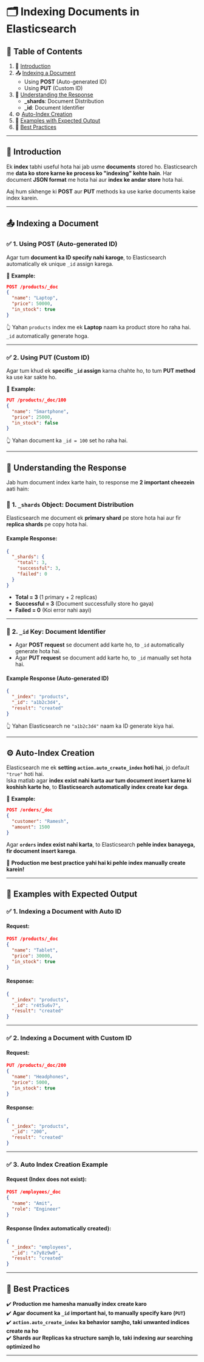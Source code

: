 # 🗂️ Indexing Documents in Elasticsearch  

## 📌 **Table of Contents**  

1. 🔹 [Introduction](#introduction)  
2. 📤 [Indexing a Document](#indexing-a-document)  
   - Using **POST** (Auto-generated ID)  
   - Using **PUT** (Custom ID)  
3. 🔄 [Understanding the Response](#understanding-the-response)  
   - **_shards**: Document Distribution  
   - **_id**: Document Identifier  
4. ⚙️ [Auto-Index Creation](#auto-index-creation)  
5. 📝 [Examples with Expected Output](#examples-with-expected-output)  
6. 🎯 [Best Practices](#best-practices)  

---  

## 🔹 **Introduction**  
Ek **index** tabhi useful hota hai jab usme **documents** stored ho. Elasticsearch me **data ko store karne ke process ko "indexing" kehte hain**. Har document **JSON format** me hota hai aur **index ke andar store** hota hai.  

Aaj hum sikhenge ki **POST** aur **PUT** methods ka use karke documents kaise index karein.  

---  

## 📤 **Indexing a Document**  

### ✅ **1. Using POST (Auto-generated ID)**  
Agar tum **document ka ID specify nahi karoge**, to Elasticsearch automatically ek unique `_id` assign karega.  

🔹 **Example:**  
```json
POST /products/_doc
{
  "name": "Laptop",
  "price": 50000,
  "in_stock": true
}
```
👆 Yahan `products` index me ek **Laptop** naam ka product store ho raha hai. `_id` automatically generate hoga.  

---

### ✅ **2. Using PUT (Custom ID)**  
Agar tum khud ek **specific `_id` assign** karna chahte ho, to tum **PUT method** ka use kar sakte ho.  

🔹 **Example:**  
```json
PUT /products/_doc/100
{
  "name": "Smartphone",
  "price": 25000,
  "in_stock": false
}
```
👆 Yahan document ka `_id = 100` set ho raha hai.  

---

## 🔄 **Understanding the Response**  

Jab hum document index karte hain, to response me **2 important cheezein** aati hain:  

### 🔹 **1. `_shards` Object: Document Distribution**  
Elasticsearch me document ek **primary shard** pe store hota hai aur fir **replica shards** pe copy hota hai.  

#### **Example Response:**  
```json
{
  "_shards": {
    "total": 3,
    "successful": 3,
    "failed": 0
  }
}
```
- **Total = 3** (1 primary + 2 replicas)  
- **Successful = 3** (Document successfully store ho gaya)  
- **Failed = 0** (Koi error nahi aayi)  

---

### 🔹 **2. `_id` Key: Document Identifier**  
- Agar **POST request** se document add karte ho, to `_id` automatically generate hota hai.  
- Agar **PUT request** se document add karte ho, to `_id` manually set hota hai.  

#### **Example Response (Auto-generated ID)**  
```json
{
  "_index": "products",
  "_id": "a1b2c3d4",
  "result": "created"
}
```
👆 Yahan Elasticsearch ne `"a1b2c3d4"` naam ka ID generate kiya hai.  

---

## ⚙️ **Auto-Index Creation**  

Elasticsearch me ek **setting `action.auto_create_index` hoti hai**, jo default `"true"` hoti hai.  
Iska matlab agar **index exist nahi karta aur tum document insert karne ki koshish karte ho**, to **Elasticsearch automatically index create kar dega**.  

🔹 **Example:**  
```json
POST /orders/_doc
{
  "customer": "Ramesh",
  "amount": 1500
}
```
Agar **`orders` index exist nahi karta**, to Elasticsearch **pehle index banayega, fir document insert karega**.  

📝 **Production me best practice yahi hai ki pehle index manually create karein!**  

---

## 📝 **Examples with Expected Output**  

### ✅ **1. Indexing a Document with Auto ID**  
#### **Request:**
```json
POST /products/_doc
{
  "name": "Tablet",
  "price": 30000,
  "in_stock": true
}
```
#### **Response:**
```json
{
  "_index": "products",
  "_id": "r4t5u6v7",
  "result": "created"
}
```

---

### ✅ **2. Indexing a Document with Custom ID**  
#### **Request:**
```json
PUT /products/_doc/200
{
  "name": "Headphones",
  "price": 5000,
  "in_stock": true
}
```
#### **Response:**
```json
{
  "_index": "products",
  "_id": "200",
  "result": "created"
}
```

---

### ✅ **3. Auto Index Creation Example**  
#### **Request (Index does not exist):**
```json
POST /employees/_doc
{
  "name": "Amit",
  "role": "Engineer"
}
```
#### **Response (Index automatically created):**
```json
{
  "_index": "employees",
  "_id": "x7y8z9w0",
  "result": "created"
}
```

---

## 🎯 **Best Practices**  

✔️ **Production me hamesha manually index create karo**  
✔️ **Agar document ka `_id` important hai, to manually specify karo (`PUT`)**  
✔️ **`action.auto_create_index` ka behavior samjho, taki unwanted indices create na ho**  
✔️ **Shards aur Replicas ka structure samjh lo, taki indexing aur searching optimized ho**  

---

